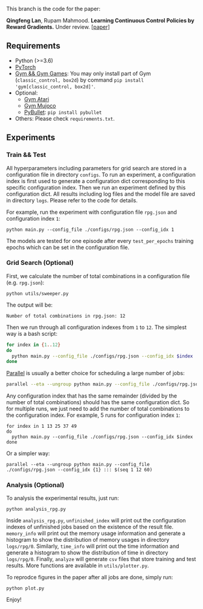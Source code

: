 This branch is the code for the paper:

**Qingfeng Lan**, Rupam Mahmood. **Learning Continuous Control Policies by Reward Gradients.** Under review. [[paper]](coming_soon)


## Requirements

- Python (>=3.6)
- [PyTorch](https://pytorch.org/)
- [Gym && Gym Games](https://github.com/qlan3/gym-games): You may only install part of Gym (`classic_control, box2d`) by command `pip install 'gym[classic_control, box2d]'`.
- Optional: 
  - [Gym Atari](https://github.com/openai/gym/blob/master/docs/environments.md#atari)
  - [Gym Mujoco](https://github.com/openai/gym/blob/master/docs/environments.md#mujoco)
  - [PyBullet](https://pybullet.org/): `pip install pybullet`
- Others: Please check `requirements.txt`.


## Experiments

### Train && Test

All hyperparameters including parameters for grid search are stored in a configuration file in directory `configs`. To run an experiment, a configuration index is first used to generate a configuration dict corresponding to this specific configuration index. Then we run an experiment defined by this configuration dict. All results including log files and the model file are saved in directory `logs`. Please refer to the code for details.

For example, run the experiment with configuration file `rpg.json` and configuration index `1`:

```python main.py --config_file ./configs/rpg.json --config_idx 1```

The models are tested for one episode after every `test_per_epochs` training epochs which can be set in the configuration file.


### Grid Search (Optional)

First, we calculate the number of total combinations in a configuration file (e.g. `rpg.json`):

`python utils/sweeper.py`

The output will be:

`Number of total combinations in rpg.json: 12`

Then we run through all configuration indexes from `1` to `12`. The simplest way is a bash script:

``` bash
for index in {1..12}
do
  python main.py --config_file ./configs/rpg.json --config_idx $index
done
```

[Parallel](https://www.gnu.org/software/parallel/) is usually a better choice for scheduling a large number of jobs:

``` bash
parallel --eta --ungroup python main.py --config_file ./configs/rpg.json --config_idx {1} ::: $(seq 1 12)
```

Any configuration index that has the same remainder (divided by the number of total combinations) should has the same configuration dict. So for multiple runs, we just need to add the number of total combinations to the configuration index. For example, 5 runs for configuration index `1`:

```
for index in 1 13 25 37 49
do
  python main.py --config_file ./configs/rpg.json --config_idx $index
done
```

Or a simpler way:
```
parallel --eta --ungroup python main.py --config_file ./configs/rpg.json --config_idx {1} ::: $(seq 1 12 60)
```

### Analysis (Optional)

To analysis the experimental results, just run:

`python analysis_rpg.py`

Inside `analysis_rpg.py`, `unfinished_index` will print out the configuration indexes of unfinished jobs based on the existence of the result file. `memory_info` will print out the memory usage information and generate a histogram to show the distribution of memory usages in directory `logs/rpg/0`. Similarly, `time_info` will print out the time information and generate a histogram to show the distribution of time in directory `logs/rpg/0`. Finally, `analyze` will generate `csv` files that store training and test results. More functions are available in `utils/plotter.py`.

To reprodce figures in the paper after all jobs are done, simply run:

`python plot.py`

Enjoy!